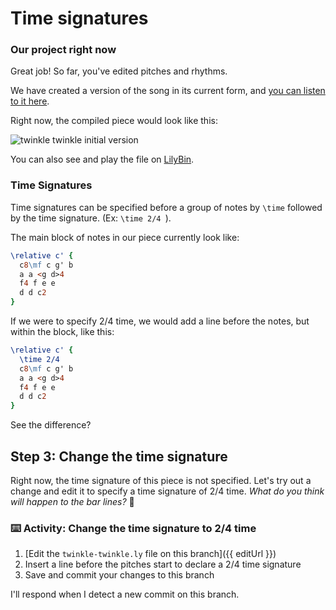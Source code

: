# Time signatures

### Our project right now

Great job! So far, you've edited pitches and rhythms.

We have created a version of the song in its current form, and [you can listen to it here](https://gitmusical.github.io/notating-twinkle/2-rhythm).

Right now, the compiled piece would look like this:

![twinkle twinkle initial version](https://gitmusical.github.io/notating-twinkle/2-rhythm.png)

You can also see and play the file on [LilyBin]().

### Time Signatures

Time signatures can be specified before a group of notes by `\time` followed by the time signature. (Ex: `\time 2/4 `).

The main block of notes in our piece currently look like:

```ly
\relative c' {
  c8\mf c g' b
  a a <g d>4
  f4 f e e
  d d c2
}
```

If we were to specify 2/4 time, we would add a line before the notes, but within the block, like this:

```ly
\relative c' {
  \time 2/4
  c8\mf c g' b
  a a <g d>4
  f4 f e e
  d d c2
}
```

See the difference?

## Step 3: Change the time signature

Right now, the time signature of this piece is not specified. Let's try out a change and edit it to specify a time signature of 2/4 time. _What do you think will happen to the bar lines?_ 🧐

### :keyboard: Activity: Change the time signature to 2/4 time

1. [Edit the `twinkle-twinkle.ly` file on this branch]({{ editUrl }})
2. Insert a line before the pitches start to declare a 2/4 time signature
3. Save and commit your changes to this branch

I'll respond when I detect a new commit on this branch.